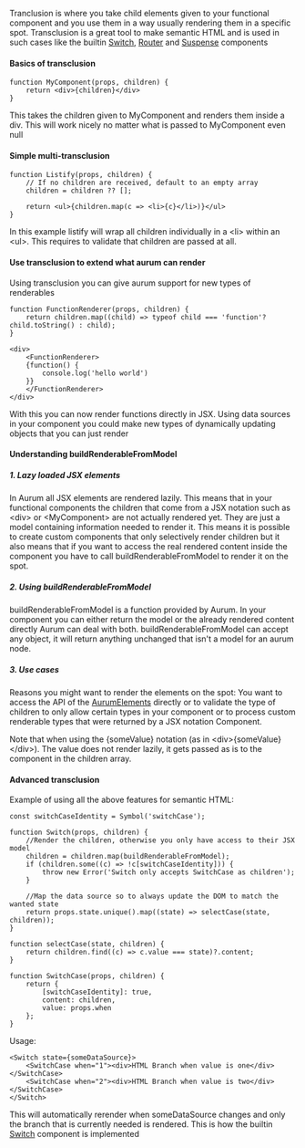 Tranclusion is where you take child elements given to your functional component and you use them in a way usually rendering them in a specific spot. Transclusion is a great tool to make semantic HTML and is used in such cases like the builtin [Switch](#/getting_started/switches), [Router](#/getting_started/router) and [Suspense](#/getting_started/suspense) components

#### Basics of transclusion

```
function MyComponent(props, children) {
    return <div>{children}</div>
}
```

This takes the children given to MyComponent and renders them inside a div. This will work nicely no matter what is passed to MyComponent even null

#### Simple multi-transclusion

```
function Listify(props, children) {
    // If no children are received, default to an empty array
    children = children ?? [];

    return <ul>{children.map(c => <li>{c}</li>)}</ul>
}
```

In this example listify will wrap all children individually in a \<li> within an \<ul>. This requires to validate that children are passed at all.

#### Use transclusion to extend what aurum can render

Using transclusion you can give aurum support for new types of renderables

```
function FunctionRenderer(props, children) {
    return children.map((child) => typeof child === 'function'? child.toString() : child);
}

<div>
    <FunctionRenderer>
    {function() {
        console.log('hello world')
    }}
    </FunctionRenderer>
</div>

```
With this you can now render functions directly in JSX. Using data sources in your component you could make new types of dynamically updating objects that you can just render

#### Understanding buildRenderableFromModel

##### 1. Lazy loaded JSX elements
In Aurum all JSX elements are rendered lazily. This means that in your functional components the children that come from a JSX notation such as \<div></div> or \<MyComponent></MyComponent> are not actually rendered yet. They are just a model containing information needed to render it.
This means it is possible to create custom components that only selectively render children but it also means that if you want to access the real rendered content inside the component you have to call buildRenderableFromModel to render it on the spot.

##### 2. Using buildRenderableFromModel
buildRenderableFromModel is a function provided by Aurum. In your component you can either return the model or the already rendered content directly Aurum can deal with both.
buildRenderableFromModel can accept any object, it will return anything unchanged that isn't a model for an aurum node.

##### 3. Use cases
Reasons you might want to render the elements on the spot: You want to access the API of the [AurumElements](#/documentation/AurumElement) directly or to validate the type of children to only allow certain types in your component or to process custom renderable types that were returned by a JSX notation Component.

Note that when using the {someValue} notation (as in \<div>{someValue}\</div>). The value does not render lazily, it gets passed as is to the component in the children array. 


#### Advanced transclusion

Example of using all the above features for semantic HTML:
```
const switchCaseIdentity = Symbol('switchCase');

function Switch(props, children) {
    //Render the children, otherwise you only have access to their JSX model
	children = children.map(buildRenderableFromModel);
	if (children.some((c) => !c[switchCaseIdentity])) {
		throw new Error('Switch only accepts SwitchCase as children');
	}

    //Map the data source so to always update the DOM to match the wanted state
	return props.state.unique().map((state) => selectCase(state, children));
}

function selectCase(state, children) {
	return children.find((c) => c.value === state)?.content;
}

function SwitchCase(props, children) {
	return {
		[switchCaseIdentity]: true,
		content: children,
		value: props.when
	};
}

```

Usage:

```
<Switch state={someDataSource}>
    <SwitchCase when="1"><div>HTML Branch when value is one</div></SwitchCase>
    <SwitchCase when="2"><div>HTML Branch when value is two</div></SwitchCase>
</Switch>
```
This will automatically rerender when someDataSource changes and only the branch that is currently needed is rendered. This is how the builtin [Switch](#/getting_started/switches) component is implemented
